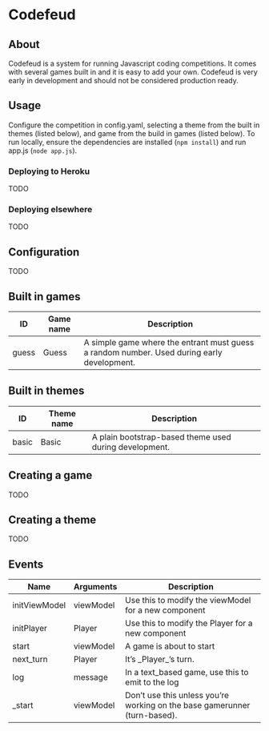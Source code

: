 # Codefeud

## About
Codefeud is a system for running Javascript coding competitions. It comes with several games built in and it is easy to add your own. Codefeud is very early in development and should not be considered production ready.

## Usage
Configure the competition in config.yaml, selecting a theme from the built in themes (listed below), and game from the build in games (listed below). To run locally, ensure the dependencies are installed (`npm install`) and run app.js (`node app.js`).

### Deploying to Heroku
TODO

### Deploying elsewhere
TODO

## Configuration
TODO

## Built in games
<table>
	<thead>
		<tr>
			<th>ID</th>
			<th>Game name</th>
			<th>Description</th>
		</tr>
	</thead>
	<tbody>
		<tr>
			<td>guess</td>
			<td>Guess</td>
			<td>A simple game where the entrant must guess a random number. Used during early development.</td>
		</tr>
	</body>
</table>

## Built in themes
<table>
	<thead>
		<tr>
			<th>ID</th>
			<th>Theme name</th>
			<th>Description</th>
		</tr>
	</thead>
	<tbody>
		<tr>
			<td>basic</td>
			<td>Basic</td>
			<td>A plain bootstrap-based theme used during development.</td>
		</tr>
	</body>
</table>

## Creating a game
TODO

## Creating a theme
TODO

## Events
<table>
	<thead>
		<tr>
			<th>Name</th>
			<th>Arguments</th>
			<th>Description</th>
		</tr>
	</thead>
	<tbody>
		<tr>
			<td>initViewModel</td>
			<td>viewModel</td>
			<td>Use this to modify the viewModel for a new component</td>
		</tr>
		<tr>
			<td>initPlayer</td>
			<td>Player</td>
			<td>Use this to modify the Player for a new component</td>
		</tr>
		<tr>
			<td>start</td>
			<td>viewModel</td>
			<td>A game is about to start</td>
		</tr>
		<tr>
			<td>next_turn</td>
			<td>Player</td>
			<td>It’s _Player_’s turn.</td>
		</tr>
			<tr>
			<td>log</td>
			<td>message</td>
			<td>In a text_based game, use this to emit to the log</td>
		</tr>
		<tr>
			<td>_start</td>
			<td>viewModel</td>
			<td>Don’t use this unless you’re working on the base gamerunner (turn-based).</td>
		</tr>
	</body>
</table>